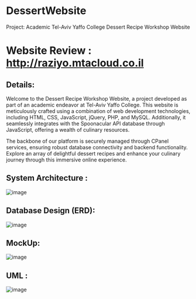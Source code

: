 # DessertWebsite
Project: Academic Tel-Aviv Yaffo College Dessert Recipe Workshop Website
# Website Review : http://raziyo.mtacloud.co.il


## Details:
Welcome to the Dessert Recipe Workshop Website, a project developed as part of an academic endeavor at Tel-Aviv Yaffo College. This website is meticulously crafted using a combination of web development technologies, including HTML, CSS, JavaScript, jQuery, PHP, and MySQL. Additionally, it seamlessly integrates with the Spoonacular API database through JavaScript, offering a wealth of culinary resources.

The backbone of our platform is securely managed through CPanel services, ensuring robust database connectivity and backend functionality. Explore an array of delightful dessert recipes and enhance your culinary journey through this immersive online experience.

## System Architecture : 

![image](https://github.com/amirkhier/DessertWebsite/assets/110559541/9a49c648-3f95-40df-ada8-e290956e7e22)


## Database Design (ERD): 
![image](https://github.com/amirkhier/DessertWebsite/assets/110559541/d9d9c51c-9002-4086-8d6d-f0a413cdbfcc)

## MockUp:
![image](https://github.com/amirkhier/DessertWebsite/assets/110559541/89e0b76d-3ab9-47ca-81ad-5659a0cb0377)

## UML :
![image](https://github.com/amirkhier/DessertWebsite/assets/110559541/f9abbb18-108e-49ff-bc69-faceeff09c25)







